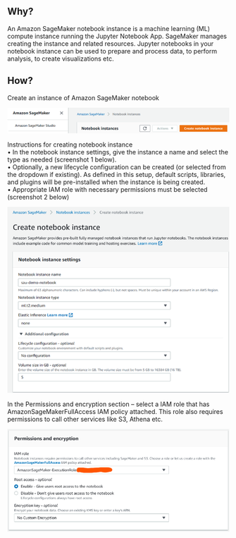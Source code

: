 ## Why?

An Amazon SageMaker notebook instance is a machine learning (ML) compute instance running the Jupyter Notebook App. SageMaker manages creating the instance and related resources. Jupyter notebooks in your notebook instance can be used to prepare and process data, to perform analysis, to create visualizations etc.



## How?

Create an instance of Amazon SageMaker notebook

![Create Instance](../images/SageMaker_setup_01.png)

Instructions for creating notebook instance     
• In the notebook instance settings, give the instance a name and select the type as needed (screenshot 1 below).      
• Optionally, a new lifecycle configuration can be created (or selected from the dropdown if existing). As defined in this setup, default scripts, libraries, and plugins will be pre-installed when the instance is being created.     
• Appropriate IAM role with necessary permissions must be selected (screenshot 2 below)          

![Instance Settings](../images/SageMaker_setup_02.png)



In the Permissions and encryption section – select a IAM role that has AmazonSageMakerFullAccess IAM policy attached. This role also requires permissions to call other services like S3, Athena etc.

![Permissions](../images/SageMaker_setup_03.png)